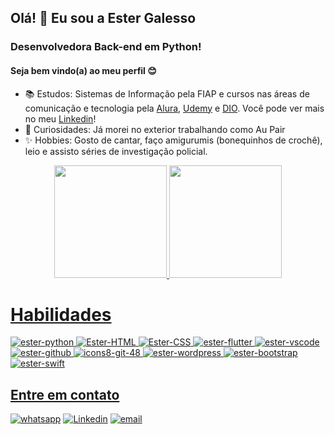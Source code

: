 ## Olá! 👋 Eu sou a Ester Galesso
### Desenvolvedora Back-end em Python!
#### Seja bem vindo(a) ao meu perfil 😊


- 📚 Estudos: Sistemas de Informação pela FIAP e cursos nas áreas de comunicação e tecnologia pela [Alura](https://cursos.alura.com.br/user/galessoester), [Udemy](https://www.udemy.com/user/ester-gmail-2/) e [DIO](https://www.dio.me/users/galessoester). Você pode ver mais no meu [Linkedin](https://www.linkedin.com/in/estergalesso/details/certifications)!
- 👀 Curiosidades: Já morei no exterior trabalhando como Au Pair
- ✨ Hobbies: Gosto de cantar, faço amigurumis (bonequinhos de crochê), leio e assisto séries de investigação policial.

<div align="center">
  <a href="https://github.com/Galessoester">
  <img height="180em" src="https://github-readme-stats.vercel.app/api?username=Galessoester&show_icons=true&theme=dark&include_all_commits=true&count_private=true"/>
  <img height="180em" src="https://github-readme-stats.vercel.app/api/top-langs/?username=Galessoester&layout=compact&langs_count=7&theme=dark"/>
</div> 

# Habilidades
![ester-python](https://github.com/Galessoester/Bootcamp-python_backend/assets/86168157/19a87175-f14c-4d88-8036-4f65728cd8b4)
![Ester-HTML](https://github.com/Galessoester/Galessoester/assets/86168157/f52fbb80-285e-4da2-9aff-94d0da75d6a9)
![Ester-CSS](https://github.com/Galessoester/Galessoester/assets/86168157/314638da-c43b-4d08-9e37-bce2f1bb2a0b)
![ester-flutter](https://github.com/Galessoester/Galessoester/assets/86168157/830c0a87-8805-4e35-be7e-6e4e4c0dcbd8)
![ester-vscode](https://github.com/Galessoester/Galessoester/assets/86168157/6d70a6d6-6d25-4c9c-9ad5-04ce175b0c50)
![ester-github](https://github.com/Galessoester/Galessoester/assets/86168157/fefb14db-2be3-445d-92cb-af3939181d17)
![icons8-git-48](https://github.com/Galessoester/Galessoester/assets/86168157/65f1a074-a696-4979-a5fd-f010212ece20)
![ester-wordpress](https://github.com/Galessoester/Galessoester/assets/86168157/605777a3-6797-4ce5-80a8-397a32c1fceb)
![ester-bootstrap](https://github.com/Galessoester/Galessoester/assets/86168157/69009d19-e30e-4a11-a1b9-9567796a7806) 
![ester-swift](https://github.com/Galessoester/Galessoester/assets/86168157/eb6de664-248f-4e1f-815d-38a7527caef0)
  
## Entre em contato
[![whatsapp](https://img.shields.io/badge/WhatsApp-25D366?style=for-the-badge&logo=whatsapp&logoColor=white)](https://api.whatsapp.com/send?phone=5511995352804)
[![Linkedin](https://img.shields.io/badge/LinkedIn-0077B5?style=for-the-badge&logo=linkedin&logoColor=white)](https://www.linkedin.com/in/galessoester/)
[![email](https://img.shields.io/badge/Gmail-D14836?style=for-the-badge&logo=gmail&logoColor=white)](mailto:galessoester@gmail.com)